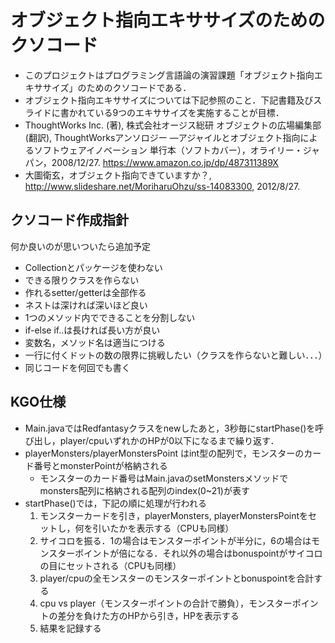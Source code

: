 # オブジェクト指向エキササイズのためのクソコード
- このプロジェクトはプログラミング言語論の演習課題「オブジェクト指向エキササイズ」のためのクソコードである．
- オブジェクト指向エキササイズについては下記参照のこと．下記書籍及びスライドに書かれている9つのエキササイズを実施することが目標．
 - ThoughtWorks Inc. (著), 株式会社オージス総研 オブジェクトの広場編集部 (翻訳), ThoughtWorksアンソロジー ―アジャイルとオブジェクト指向によるソフトウェアイノベーション 単行本（ソフトカバー），オライリー・ジャパン，2008/12/27. https://www.amazon.co.jp/dp/487311389X
 - 大圖衛玄，オブジェクト指向できていますか？, http://www.slideshare.net/MoriharuOhzu/ss-14083300, 2012/8/27.

## クソコード作成指針
何か良いのが思いついたら追加予定
- Collectionとパッケージを使わない
- できる限りクラスを作らない
- 作れるsetter/getterは全部作る
- ネストは深ければ深いほど良い
- 1つのメソッド内でできることを分割しない
- if-else if..は長ければ長い方が良い
- 変数名，メソッド名は適当につける
- 一行に付くドットの数の限界に挑戦したい（クラスを作らないと難しい．．．）
- 同じコードを何回でも書く

## KGO仕様
- Main.javaではRedfantasyクラスをnewしたあと，3秒毎にstartPhase()を呼び出し，player/cpuいずれかのHPが0以下になるまで繰り返す．
- playerMonsters/playerMonstersPoint はint型の配列で，モンスターのカード番号とmonsterPointが格納される
  - モンスターのカード番号はMain.javaのsetMonstersメソッドでmonsters配列に格納される配列のindex(0~21)が表す
- startPhase()では，下記の順に処理が行われる
  1. モンスターカードを引き，playerMonsters, playerMonstersPointをセットし，何を引いたかを表示する（CPUも同様）
  1. サイコロを振る．1の場合はモンスターポイントが半分に，6の場合はモンスターポイントが倍になる．それ以外の場合はbonuspointがサイコロの目にセットされる（CPUも同様）
  1. player/cpuの全モンスターのモンスターポイントとbonuspointを合計する
  1. cpu vs player（モンスターポイントの合計で勝負），モンスターポイントの差分を負けた方のHPから引き，HPを表示する
  1. 結果を記録する

